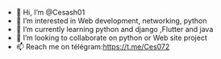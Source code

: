 - 👋 Hi, I’m @Cesash01
- 👀 I’m interested in Web development, networking, python 
- 🌱 I’m currently learning python and django ,Flutter and java
- 💞️ I’m looking to collaborate on python or Web site project 
- 📫 Reach me on télégram:https://t.me/Ces072 

<!---
Cesash01/Cesash01 is a ✨ special ✨ repository because its `README.md` (this file) appears on your GitHub profile.
You can click the Preview link to take a look at your changes.
--->

